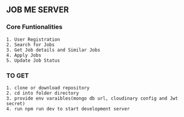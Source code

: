 ## JOB ME SERVER

### Core Funtionalities

    1. User Registration
    2. Search for Jobs
    3. Get Job details and Similar Jobs
    4. Apply Jobs
    5. Update Job Status

### TO GET

    1. clone or download repository
    2. cd into folder directory
    3. provide env varaibles(mongo db url, cloudinary config and Jwt secret)
    4. run npm run dev to start development server
